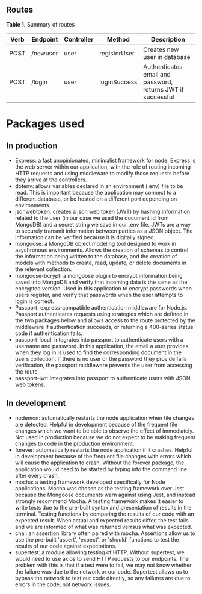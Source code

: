 ## Routes

__Table 1.__ Summary of routes

Verb | Endpoint | Controller | Method | Description
---|---|---|---|---
POST | /newuser | user | registerUser | Creates new user in database
POST | /login | user | loginSuccess | Authenticates email and password, returns JWT if successful

# Packages used

## In production
- Express: a fast unopinionated, minimalist framework for node. Express is the web server within our application, with the role of routing incoming HTTP requests and using middleware to modify those requests before they arrive at the controllers.
- dotenv: allows variables declared in an environment (.env) file to be read. This is important because the application may connect to a different database, or be hosted on a different port depending on environments. 
- jsonwebtoken: creates a json web token (JWT) by hashing information related to the user (in our case we used the document id from MongoDB) and a secret string we save in our .env file. JWTs are a way to securely transmit information between parties as a JSON object. The information can be verified because it is digitally signed.
- mongoose: a MongoDB object modeling tool designed to work in asychronous environments. Allows the creation of schemas to control the information being written to the database, and the creation of models with methods to create, read, update, or delete documents in the relevant collection.
- mongoose-bcrypt: a mongoose plugin to encrypt information being saved into MongoDB and verify that incoming data is the same as the encrypted version. Used in this application to encrypt passwords when users register, and verify that passwords when the user attempts to login is correct. 
- Passport: express-compatible authentication middleware for Node.js. Passport authenticates requests using strategies which are defined in the two packages below and allows access to the route protected by the middleware if authentication succeeds, or returning a 400-series status code if authentication fails.
- passport-local: integrates into passport to authenticate users with a username and password. In this application, the email a user provides when they log in is used to find the corresponding document in the users collection. If there is no user or the password they provide fails verification, the passport middleware prevents the user from accessing the route.
- passport-jwt: integrates into passport to authenticate users with JSON web tokens. 

## In development
- nodemon: automatically restarts the node application when file changes are detected. Helpful in development because of the frequent file changes which we want to be able to observe the effect of immediately. Not used in production because we do not expect to be making frequent changes to code in the production environment.
- forever: automatically restarts the node application if it crashes. Helpful in development because of the frequent file changes with errors which will cause the application to crash. Without the forever package, the application would need to be started by typing into the command line after every crash.
- mocha: a testing framework developed specifically for Node applications. Mocha was chosen as the testing framework over Jest because the Mongoose documents warn against using Jest, and instead strongly recommend Mocha. A testing framework makes it easier to write tests due to the pre-built syntax and presentation of results in the terminal. Testing functions by comparing the results of our code with an expected result. When actual and expected results differ, the test fails and we are informed of what was returned verrsus what was expected.
- chai: an assertion library often paired with mocha. Assertions allow us to use the pre-built 'assert', 'expect', or 'should' functions to test the results of our code against expectations. 
- supertest: a module allowing testing of HTTP. Without supertest, we would need to use axios to send HTTP requests to our endpoints. The problem with this is that if a test were to fail, we may not know whether the failure was due to the network or our code. Supertest allows us to bypass the network to test our code directly, so any failures are due to errors in the code, not network issues.